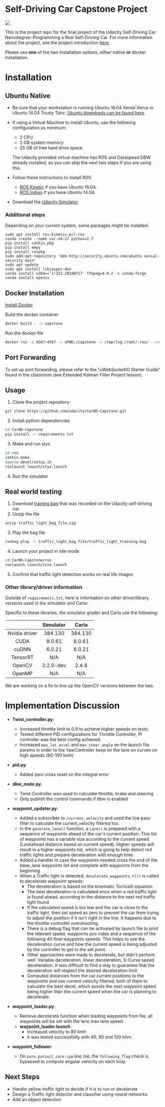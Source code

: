 # Self-Driving Car Capstone Project

![](imgs/capstone.gif)

This is the project repo for the final project of the Udacity Self-Driving Car Nanodegree: Programming a Real Self-Driving Car. For more information about the project, see the project introduction [here](https://classroom.udacity.com/nanodegrees/nd013/parts/6047fe34-d93c-4f50-8336-b70ef10cb4b2/modules/e1a23b06-329a-4684-a717-ad476f0d8dff/lessons/462c933d-9f24-42d3-8bdc-a08a5fc866e4/concepts/5ab4b122-83e6-436d-850f-9f4d26627fd9).

Please use **one** of the two installation options, either native **or** docker installation.

# Installation

## Ubuntu Native 
* Be sure that your workstation is running Ubuntu 16.04 Xenial Xerus or Ubuntu 14.04 Trusty Tahir. [Ubuntu downloads can be found here](https://www.ubuntu.com/download/desktop).
* If using a Virtual Machine to install Ubuntu, use the following configuration as minimum:
  * 2 CPU
  * 2 GB system memory
  * 25 GB of free hard drive space

  The Udacity provided virtual machine has ROS and Dataspeed DBW already installed, so you can skip the next two steps if you are using this.

* Follow these instructions to install ROS
  * [ROS Kinetic](http://wiki.ros.org/kinetic/Installation/Ubuntu) if you have Ubuntu 16.04.
  * [ROS Indigo](http://wiki.ros.org/indigo/Installation/Ubuntu) if you have Ubuntu 14.04.
* Download the [Udacity Simulator](https://github.com/udacity/CarND-Capstone/releases).

### Additional steps

Depending on your current system, some packages might be installed:

```shell
sudo apt install ros-kinetic-pcl-ros
conda create --name car-nd-27 python=2.7
pip install catkin_pkg
pip install empy
pip install rospkg
sudo add-apt-repository 'deb http://security.ubuntu.com/ubuntu xenial-security main'
sudo apt update
sudo apt install libjasper-dev
conda install x264=='1!152.20180717' ffmpeg=4.0.2 -c conda-forge
conda install opencv
```

## Docker Installation
[Install Docker](https://docs.docker.com/engine/installation/)

Build the docker container
```bash
docker build . -t capstone
```

Run the docker file
```bash
docker run -p 4567:4567 -v $PWD:/capstone -v /tmp/log:/root/.ros/ --rm -it capstone
```

## Port Forwarding
To set up port forwarding, please refer to the "uWebSocketIO Starter Guide" found in the classroom (see Extended Kalman Filter Project lesson).

## Usage

1. Clone the project repository
```bash
git clone https://github.com/udacity/CarND-Capstone.git
```

2. Install python dependencies
```bash
cd CarND-Capstone
pip install -r requirements.txt
```
3. Make and run styx
```bash
cd ros
catkin_make
source devel/setup.sh
roslaunch launch/styx.launch
```
4. Run the simulator

## Real world testing
1. Download [training bag](https://s3-us-west-1.amazonaws.com/udacity-selfdrivingcar/traffic_light_bag_file.zip) that was recorded on the Udacity self-driving car.
2. Unzip the file
```bash
unzip traffic_light_bag_file.zip
```
3. Play the bag file
```bash
rosbag play -l traffic_light_bag_file/traffic_light_training.bag
```
4. Launch your project in site mode
```bash
cd CarND-Capstone/ros
roslaunch launch/site.launch
```
5. Confirm that traffic light detection works on real life images

### Other library/driver information
Outside of `requirements.txt`, here is information on other driver/library versions used in the simulator and Carla:

Specific to these libraries, the simulator grader and Carla use the following:

|        | Simulator | Carla  |
| :-----------: |:-------------:| :-----:|
| Nvidia driver | 384.130 | 384.130 |
| CUDA | 8.0.61 | 8.0.61 |
| cuDNN | 6.0.21 | 6.0.21 |
| TensorRT | N/A | N/A |
| OpenCV | 3.2.0-dev | 2.4.8 |
| OpenMP | N/A | N/A |

We are working on a fix to line up the OpenCV versions between the two.

# Implementation Discussion

- **Twist_controller.py**:
  - Increased throttle limit to 0.9 to achieve higher speeds on tests.
  - Tested different PID configurations for Throttle Controller, PI controller was the best config achieved.
  - Increased `max_lat_accel` and `max_steer_angle` on the launch file params in order to the YawController keep on the lane on curves on high speeds (80-100 kmh)

- **pid.py**:
  - Added zero cross reset on the integral error

- **dbw_node.py**:
  - Twist Controller was used to calculate throttle, brake and steering
  - Only publish the control commands if dbw is enabled


- **waypoint_updater.py**:
  - Added a subscriber to `/current_velocity` and used the low pass filter to calculate the current_velocity filtered too.
  - In the `generate_lane()` function, a `Lane()` is prepared with a sequence of waypoints ahead of the car's current position. This list of waypoints has a variable size according to the current speed (Lookahead distance based on current speed). Higher speeds will result in a higher waypoints list, which is going to help detect red traffic lights and prepare deceleration with enough time.
  - Added a handler in case the waypoints needed cross the end of the base_lane waypoints list and complete with waypoints from the beginning
  - When a Traffic light is detected, `decelerate_waypoints_tl()` is called to decelerate waypoint speeds:
    - The deceleration is based on the kinematic Torricelli equation.
    - The best deceleration is calculated once when a red traffic light is found ahead, according to the distance to the next red traffic light found.
    - If the calculated speed is too low and the car is close to the traffic light, then set speed as zero to prevent the car from trying to adjust the position if it isn't right in the line. It happens due to the throttle controller overshooting. 
    - There is a debug flag that can be activated by launch file to print the relevant speed, waypoints pos index and a sequence of the following 40 final waypoints speeds. This helps to see the deceleration curve and how the current speed is being adjusted by the controller to get to the set point.
    - Other approaches were made to decelerate, but didn't perform well: Variable deceleration, linear deceleration, S-Curve speed deceleration. It was difficult to find a way to guarantee that the deceleration will respect the desired deceleration limit.
    - Computed distances from the car current positions to the waypoints and use current velocity filtered, both of them to calculate the best decel, which avoids the next waypoint speed being higher than the current speed when the car is planning to decelerate.

- **waypoint_loader.py**:
  - Remove decelerate function when loading waypoints from file, all waypoints will be set with the lane max lane speed.
  - **waypoint_loader.launch**:
    - Increased velocity to 80 kmh
    - It was tested successfully with 40, 80 and 100 khm.

- **waypoint_follower**:
  - On `pure_pursuit_core.cpp` line `260`, the `following_flag` check is bypassed to compute angular velocity on each loop.

## Next Steps

- Handle yellow traffic light to decide if it is to run or decelerate
- Design a Traffic light detector and classifier using neural networks 
- Add an object detection